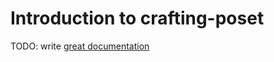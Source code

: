 # Introduction to crafting-poset

TODO: write [great documentation](http://jacobian.org/writing/what-to-write/)
